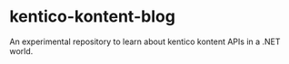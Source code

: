 # kentico-kontent-blog
An experimental repository to learn about kentico kontent APIs in a .NET world.
